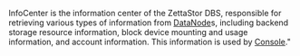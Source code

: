 InfoCenter is the information center of the ZettaStor DBS, responsible for retrieving various types of information from [DataNode](https://github.com/zettastor/pengyun-datanode)s, including backend storage resource information, block device mounting and usage information, and account information. This information is used by [Console](https://github.com/zettastor/pengyun-console)."